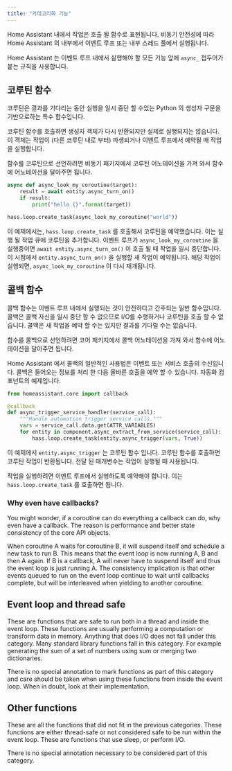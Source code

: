 ```yaml
---
title: "카테고리화 기능"
---
```


Home Assistant 내에서 작업은 호출 될 함수로 표현됩니다. 비동기 안전성에 따라 Home Assistant 의 내부에서 이벤트 루프 또는 내부 스레드 풀에서 실행됩니다.

Home Assistant 는 이벤트 루프 내에서 실행해야 할 모든 기능 앞에 `async_` 접두어가 붙는 규칙을 사용합니다.

## 코루틴 함수

코루틴은 결과를 기다리는 동안 실행을 일시 중단 할 수있는 Python 의 생성자 구문을 기반으로하는 특수 함수입니다.

코루틴 함수를 호출하면 생성자 객체가 다시 반환되지만 실제로 실행되지는 않습니다. 이 객체는 작업이 (다른 코루틴 내로 부터) 파생되거나 이벤트 루프에서 예약될 때 작업을 실행합니다.

함수를 코루틴으로 선언하려면 비동기 패키지에서 코루틴 어노테이션을 가져 와서 함수에 어노테이션을 달아주면 됩니다.

```python
async def async_look_my_coroutine(target):
    result = await entity.async_turn_on()
    if result:
        print("hello {}".format(target))

hass.loop.create_task(async_look_my_coroutine("world"))
```

이 예제에서는, `hass.loop.create_task` 를 호출해서 코루틴을 예약했습니다. 이는 실행 될 작업 큐에 코루틴을 추가합니다. 이벤트 루프가 `async_look_my_coroutine` 을 실행중이면 `await entity.async_turn_on()` 이 호출 될 때 작업을 일시 중단합니다. 이 시점에서 `entity.async_turn_on()` 을 실행할 새 작업이 예약됩니다. 해당 작업이 실행되면, `async_look_my_coroutine` 이 다시 재개됩니다.

## 콜백 함수

콜백 함수는 이벤트 루프 내에서 실행되는 것이 안전하다고 간주되는 일반 함수입니다. 콜백은 콜백 자신을 일시 중단 할 수 없으므로 I/O를 수행하거나 코루틴을 호출 할 수 없습니다. 콜백은 새 작업을 예약 할 수는 있지만 결과를 기다릴 수는 없습니다.

함수를 콜백으로 선언하려면 코어 패키지에서 콜백 어노테이션을 가져 와서 함수에 어노테이션을 달아주면 됩니다.

Home Assistant 에서 콜백의 일반적인 사용법은 이벤트 또는 서비스 호출의 수신입니다. 콜백은 들어오는 정보를 처리 한 다음 올바른 호출을 예약 할 수 있습니다. 자동화 컴포넌트의 예제입니다.

```python
from homeassistant.core import callback

@callback
def async_trigger_service_handler(service_call):
    """Handle automation trigger service calls."""
    vars = service_call.data.get(ATTR_VARIABLES)
    for entity in component.async_extract_from_service(service_call):
        hass.loop.create_task(entity.async_trigger(vars, True))
```

이 예제에서 `entity.async_trigger` 는 코루틴 함수 입니다. 코루틴 함수를 호출하면 코루틴 작업이 반환됩니다. 전달 된 매개변수는 작업이 실행될 때 사용됩니다.

작업을 실행하려면 이벤트 루프에서 실행하도록 예약해야 합니다. 이는 `hass.loop.create_task` 를 호출하면 됩니다.

### Why even have callbacks?

You might wonder, if a coroutine can do everything a callback can do, why even have a callback. The reason is performance and better state consistency of the core API objects.

When coroutine A waits for coroutine B, it will suspend itself and schedule a new task to run B. This means that the event loop is now running A, B and then A again. If B is a callback, A will never have to suspend itself and thus the event loop is just running A. The consistency implication is that other events queued to run on the event loop continue to wait until callbacks complete, but will be interleaved when yielding to another coroutine.

## Event loop and thread safe

These are functions that are safe to run both in a thread and inside the event loop. These functions are usually performing a computation or transform data in memory. Anything that does I/O does not fall under this category. Many standard library functions fall in this category. For example generating the sum of a set of numbers using sum or merging two dictionaries.

There is no special annotation to mark functions as part of this category and care should be taken when using these functions from inside the event loop. When in doubt, look at their implementation.

## Other functions

These are all the functions that did not fit in the previous categories. These functions are either thread-safe or not considered safe to be run within the event loop. These are functions that use sleep, or perform I/O.

There is no special annotation necessary to be considered part of this category.